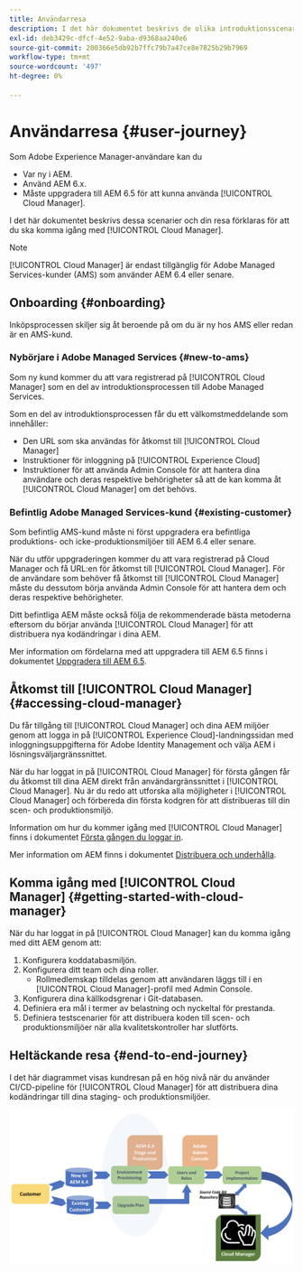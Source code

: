 ```yaml
---
title: Användarresa
description: I det här dokumentet beskrivs de olika introduktionsscenarierna och hur du kommer igång med Cloud Manager.
exl-id: deb3429c-dfcf-4e52-9aba-d9368aa240e6
source-git-commit: 200366e5db92b7ffc79b7a47ce8e7825b29b7969
workflow-type: tm+mt
source-wordcount: '497'
ht-degree: 0%

---
```



# Användarresa {#user-journey}

Som Adobe Experience Manager-användare kan du

* Var ny i AEM.
* Använd AEM 6.x.
* Måste uppgradera till AEM 6.5 för att kunna använda [!UICONTROL Cloud Manager].

I det här dokumentet beskrivs dessa scenarier och din resa förklaras för att du ska komma igång med [!UICONTROL Cloud Manager].

>[!NOTE]
>
>[!UICONTROL Cloud Manager] är endast tillgänglig för Adobe Managed Services-kunder (AMS) som använder AEM 6.4 eller senare.

## Onboarding {#onboarding}

Inköpsprocessen skiljer sig åt beroende på om du är ny hos AMS eller redan är en AMS-kund.

### Nybörjare i Adobe Managed Services {#new-to-ams}

Som ny kund kommer du att vara registrerad på [!UICONTROL Cloud Manager] som en del av introduktionsprocessen till Adobe Managed Services.

Som en del av introduktionsprocessen får du ett välkomstmeddelande som innehåller:

* Den URL som ska användas för åtkomst till [!UICONTROL Cloud Manager]
* Instruktioner för inloggning på [!UICONTROL Experience Cloud]
* Instruktioner för att använda Admin Console för att hantera dina användare och deras respektive behörigheter så att de kan komma åt [!UICONTROL Cloud Manager] om det behövs.

### Befintlig Adobe Managed Services-kund {#existing-customer}

Som befintlig AMS-kund måste ni först uppgradera era befintliga produktions- och icke-produktionsmiljöer till AEM 6.4 eller senare.

När du utför uppgraderingen kommer du att vara registrerad på Cloud Manager och få URL:en för åtkomst till [!UICONTROL Cloud Manager]. För de användare som behöver få åtkomst till [!UICONTROL Cloud Manager] måste du dessutom börja använda Admin Console för att hantera dem och deras respektive behörigheter.

Ditt befintliga AEM måste också följa de rekommenderade bästa metoderna eftersom du börjar använda [!UICONTROL Cloud Manager] för att distribuera nya kodändringar i dina AEM.

Mer information om fördelarna med att uppgradera till AEM 6.5 finns i dokumentet [Uppgradera till AEM 6.5](https://experienceleague.adobe.com/docs/experience-manager-65/deploying/upgrading/upgrade.html).

## Åtkomst till [!UICONTROL Cloud Manager] {#accessing-cloud-manager}

Du får tillgång till [!UICONTROL Cloud Manager] och dina AEM miljöer genom att logga in på [!UICONTROL Experience Cloud]-landningssidan med inloggningsuppgifterna för Adobe Identity Management och välja AEM i lösningsväljargränssnittet.

När du har loggat in på [!UICONTROL Cloud Manager] för första gången får du åtkomst till dina AEM direkt från användargränssnittet i [!UICONTROL Cloud Manager]. Nu är du redo att utforska alla möjligheter i [!UICONTROL Cloud Manager] och förbereda din första kodgren för att distribueras till din scen- och produktionsmiljö.

Information om hur du kommer igång med [!UICONTROL Cloud Manager] finns i dokumentet [Första gången du loggar in](/help/getting-started/first-time-login.md).

Mer information om AEM finns i dokumentet [Distribuera och underhålla](https://experienceleague.adobe.com/docs/experience-manager-65/deploying/deploying/deploy.html).

## Komma igång med [!UICONTROL Cloud Manager] {#getting-started-with-cloud-manager}

När du har loggat in på [!UICONTROL Cloud Manager] kan du komma igång med ditt AEM genom att:

1. Konfigurera koddatabasmiljön.
1. Konfigurera ditt team och dina roller.
   * Rollmedlemskap tilldelas genom att användaren läggs till i en [!UICONTROL Cloud Manager]-profil med Admin Console.
1. Konfigurera dina källkodsgrenar i Git-databasen.
1. Definiera era mål i termer av belastning och nyckeltal för prestanda.
1. Definiera testscenarier för att distribuera koden till scen- och produktionsmiljöer när alla kvalitetskontroller har slutförts.

## Heltäckande resa {#end-to-end-journey}

I det här diagrammet visas kundresan på en hög nivå när du använder CI/CD-pipeline för [!UICONTROL Cloud Manager] för att distribuera dina kodändringar till dina staging- och produktionsmiljöer.

![Heltäckande resa](/help/assets/screen_shot_2018-05-15at124004pm.png)
